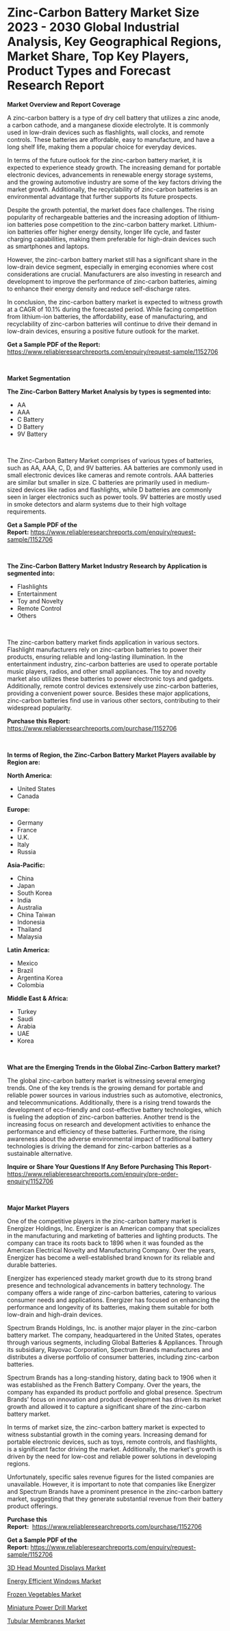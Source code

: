 <p><h1>Zinc-Carbon Battery Market Size 2023 - 2030 Global Industrial Analysis, Key Geographical Regions, Market Share, Top Key Players, Product Types and Forecast Research Report</h1></p><p><strong>Market Overview and Report Coverage</strong></p>
<p><p>A zinc-carbon battery is a type of dry cell battery that utilizes a zinc anode, a carbon cathode, and a manganese dioxide electrolyte. It is commonly used in low-drain devices such as flashlights, wall clocks, and remote controls. These batteries are affordable, easy to manufacture, and have a long shelf life, making them a popular choice for everyday devices.</p><p>In terms of the future outlook for the zinc-carbon battery market, it is expected to experience steady growth. The increasing demand for portable electronic devices, advancements in renewable energy storage systems, and the growing automotive industry are some of the key factors driving the market growth. Additionally, the recyclability of zinc-carbon batteries is an environmental advantage that further supports its future prospects.</p><p>Despite the growth potential, the market does face challenges. The rising popularity of rechargeable batteries and the increasing adoption of lithium-ion batteries pose competition to the zinc-carbon battery market. Lithium-ion batteries offer higher energy density, longer life cycle, and faster charging capabilities, making them preferable for high-drain devices such as smartphones and laptops.</p><p>However, the zinc-carbon battery market still has a significant share in the low-drain device segment, especially in emerging economies where cost considerations are crucial. Manufacturers are also investing in research and development to improve the performance of zinc-carbon batteries, aiming to enhance their energy density and reduce self-discharge rates.</p><p>In conclusion, the zinc-carbon battery market is expected to witness growth at a CAGR of 10.1% during the forecasted period. While facing competition from lithium-ion batteries, the affordability, ease of manufacturing, and recyclability of zinc-carbon batteries will continue to drive their demand in low-drain devices, ensuring a positive future outlook for the market.</p></p>
<p><strong>Get a Sample PDF of the Report:</strong> <a href="https://www.reliableresearchreports.com/enquiry/request-sample/1152706">https://www.reliableresearchreports.com/enquiry/request-sample/1152706</a></p>
<p>&nbsp;</p>
<p><strong>Market Segmentation</strong></p>
<p><strong>The Zinc-Carbon Battery Market Analysis by types is segmented into:</strong></p>
<p><ul><li>AA</li><li>AAA</li><li>C Battery</li><li>D Battery</li><li>9V Battery</li></ul></p>
<p>&nbsp;</p>
<p><p>The Zinc-Carbon Battery Market comprises of various types of batteries, such as AA, AAA, C, D, and 9V batteries. AA batteries are commonly used in small electronic devices like cameras and remote controls. AAA batteries are similar but smaller in size. C batteries are primarily used in medium-sized devices like radios and flashlights, while D batteries are commonly seen in larger electronics such as power tools. 9V batteries are mostly used in smoke detectors and alarm systems due to their high voltage requirements.</p></p>
<p><strong>Get a Sample PDF of the Report:</strong>&nbsp;<a href="https://www.reliableresearchreports.com/enquiry/request-sample/1152706">https://www.reliableresearchreports.com/enquiry/request-sample/1152706</a></p>
<p>&nbsp;</p>
<p><strong>The Zinc-Carbon Battery Market Industry Research by Application is segmented into:</strong></p>
<p><ul><li>Flashlights</li><li>Entertainment</li><li>Toy and Novelty</li><li>Remote Control</li><li>Others</li></ul></p>
<p>&nbsp;</p>
<p><p>The zinc-carbon battery market finds application in various sectors. Flashlight manufacturers rely on zinc-carbon batteries to power their products, ensuring reliable and long-lasting illumination. In the entertainment industry, zinc-carbon batteries are used to operate portable music players, radios, and other small appliances. The toy and novelty market also utilizes these batteries to power electronic toys and gadgets. Additionally, remote control devices extensively use zinc-carbon batteries, providing a convenient power source. Besides these major applications, zinc-carbon batteries find use in various other sectors, contributing to their widespread popularity.</p></p>
<p><strong>Purchase this Report:</strong>&nbsp; <a href="https://www.reliableresearchreports.com/purchase/1152706">https://www.reliableresearchreports.com/purchase/1152706</a></p>
<p>&nbsp;</p>
<p><strong>In terms of Region, the Zinc-Carbon Battery Market Players available by Region are:</strong></p>
<p>
    <p> <strong> North America: </strong>
        <ul>
            <li>United States</li>
            <li>Canada</li>
        </ul>
        </p> 
    <p> <strong> Europe: </strong>
        <ul>
            <li>Germany</li>
            <li>France</li>
            <li>U.K.</li>
            <li>Italy</li>
            <li>Russia</li>
        </ul>
        </p> 
    <p> <strong> Asia-Pacific: </strong>
        <ul>
            <li>China</li>
            <li>Japan</li>
            <li>South Korea</li>
            <li>India</li>
            <li>Australia</li>
            <li>China Taiwan</li>
            <li>Indonesia</li>
            <li>Thailand</li>
            <li>Malaysia</li>
        </ul>
        </p> 
    <p> <strong> Latin America: </strong>
        <ul>
            <li>Mexico</li>
            <li>Brazil</li>
            <li>Argentina Korea</li>
            <li>Colombia</li>
        </ul>
        </p> 
    <p> <strong> Middle East & Africa: </strong>
        <ul>
            <li>Turkey</li>
            <li>Saudi</li>
            <li>Arabia</li>
            <li>UAE</li>
            <li>Korea</li>
        </ul>
    </p>
    </p>
<p>&nbsp;</p>
<p><strong>What are the Emerging Trends in the Global Zinc-Carbon Battery market?</strong></p>
<p><p>The global zinc-carbon battery market is witnessing several emerging trends. One of the key trends is the growing demand for portable and reliable power sources in various industries such as automotive, electronics, and telecommunications. Additionally, there is a rising trend towards the development of eco-friendly and cost-effective battery technologies, which is fueling the adoption of zinc-carbon batteries. Another trend is the increasing focus on research and development activities to enhance the performance and efficiency of these batteries. Furthermore, the rising awareness about the adverse environmental impact of traditional battery technologies is driving the demand for zinc-carbon batteries as a sustainable alternative.</p></p>
<p><strong>Inquire or Share Your Questions If Any Before Purchasing This Report</strong>- <a href="https://www.reliableresearchreports.com/enquiry/pre-order-enquiry/1152706">https://www.reliableresearchreports.com/enquiry/pre-order-enquiry/1152706</a></p>
<p>&nbsp;</p>
<p><strong>Major Market Players</strong></p>
<p><p>One of the competitive players in the zinc-carbon battery market is Energizer Holdings, Inc. Energizer is an American company that specializes in the manufacturing and marketing of batteries and lighting products. The company can trace its roots back to 1896 when it was founded as the American Electrical Novelty and Manufacturing Company. Over the years, Energizer has become a well-established brand known for its reliable and durable batteries.</p><p>Energizer has experienced steady market growth due to its strong brand presence and technological advancements in battery technology. The company offers a wide range of zinc-carbon batteries, catering to various consumer needs and applications. Energizer has focused on enhancing the performance and longevity of its batteries, making them suitable for both low-drain and high-drain devices.</p><p>Spectrum Brands Holdings, Inc. is another major player in the zinc-carbon battery market. The company, headquartered in the United States, operates through various segments, including Global Batteries & Appliances. Through its subsidiary, Rayovac Corporation, Spectrum Brands manufactures and distributes a diverse portfolio of consumer batteries, including zinc-carbon batteries.</p><p>Spectrum Brands has a long-standing history, dating back to 1906 when it was established as the French Battery Company. Over the years, the company has expanded its product portfolio and global presence. Spectrum Brands' focus on innovation and product development has driven its market growth and allowed it to capture a significant share of the zinc-carbon battery market.</p><p>In terms of market size, the zinc-carbon battery market is expected to witness substantial growth in the coming years. Increasing demand for portable electronic devices, such as toys, remote controls, and flashlights, is a significant factor driving the market. Additionally, the market's growth is driven by the need for low-cost and reliable power solutions in developing regions.</p><p>Unfortunately, specific sales revenue figures for the listed companies are unavailable. However, it is important to note that companies like Energizer and Spectrum Brands have a prominent presence in the zinc-carbon battery market, suggesting that they generate substantial revenue from their battery product offerings.</p></p>
<p><strong>Purchase this Report:</strong>&nbsp;&nbsp;<a href="https://www.reliableresearchreports.com/purchase/1152706">https://www.reliableresearchreports.com/purchase/1152706</a></p>
<p></p>
<p><strong>Get a Sample PDF of the Report:</strong>&nbsp;<a href="https://www.reliableresearchreports.com/enquiry/request-sample/1152706">https://www.reliableresearchreports.com/enquiry/request-sample/1152706</a></p>
<p><p><a href="https://www.linkedin.com/pulse/3d-head-mounted-displays-market-insights-players-forecast-till-s4ehe/">3D Head Mounted Displays Market</a></p><p><a href="https://medium.com/@tatemonahan564856/energy-efficient-windows-market-size-growth-forecast-2023-2030-1d8b7c326786">Energy Efficient Windows Market</a></p><p><a href="https://www.linkedin.com/pulse/frozen-vegetables-market-share-amp-new-trends-analysis-5i0uf/">Frozen Vegetables Market</a></p><p><a href="https://www.linkedin.com/pulse/miniature-power-drill-market-research-report-unlocks-analysis-owjee/">Miniature Power Drill Market</a></p><p><a href="https://medium.com/@rfadda741254/tubular-membranes-market-size-growth-forecast-2023-2030-7571fba2eb79">Tubular Membranes Market</a></p></p>